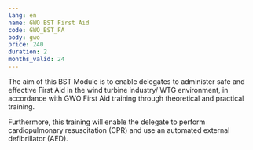 ```yaml
---
lang: en
name: GWO BST First Aid
code: GWO_BST_FA
body: gwo
price: 240
duration: 2
months_valid: 24
---
```


The aim of this BST Module is to enable delegates to administer safe and effective First Aid in the wind turbine industry/ WTG environment, in accordance with GWO First Aid training through theoretical and practical training.

Furthermore, this training will enable the delegate to perform cardiopulmonary resuscitation (CPR) and use an automated external defibrillator (AED).